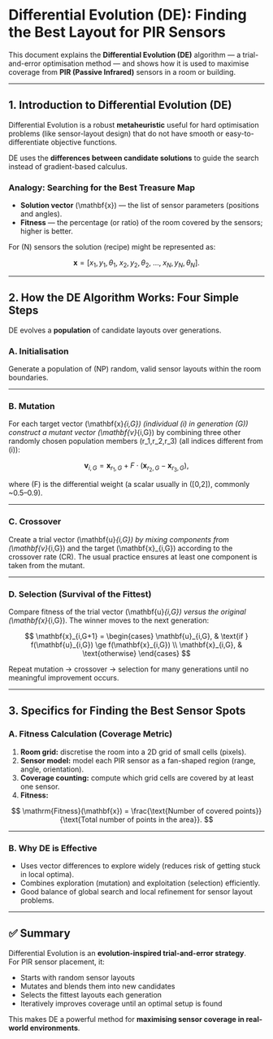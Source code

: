 # Differential Evolution (DE): Finding the Best Layout for PIR Sensors

This document explains the **Differential Evolution (DE)** algorithm — a trial-and-error optimisation method — and shows how it is used to maximise coverage from **PIR (Passive Infrared)** sensors in a room or building.

---

## 1. Introduction to Differential Evolution (DE)

Differential Evolution is a robust **metaheuristic** useful for hard optimisation problems (like sensor-layout design) that do not have smooth or easy-to-differentiate objective functions.

DE uses the **differences between candidate solutions** to guide the search instead of gradient-based calculus.

### Analogy: Searching for the Best Treasure Map

- **Solution vector** \(\mathbf{x}\) — the list of sensor parameters (positions and angles).
- **Fitness** — the percentage (or ratio) of the room covered by the sensors; higher is better.

For \(N\) sensors the solution (recipe) might be represented as:

$$
\mathbf{x} = [x_1, y_1, \theta_1,\; x_2, y_2, \theta_2,\; \dots,\; x_N, y_N, \theta_N ].
$$

---

## 2. How the DE Algorithm Works: Four Simple Steps

DE evolves a **population** of candidate layouts over generations.

### A. Initialisation
Generate a population of \(NP\) random, valid sensor layouts within the room boundaries.

---

### B. Mutation

For each target vector \(\mathbf{x}_{i,G}\) (individual \(i\) in generation \(G\)) construct a mutant vector \(\mathbf{v}_{i,G}\) by combining three other randomly chosen population members \(r_1,r_2,r_3\) (all indices different from \(i\)):

$$
\mathbf{v}_{i,G} = \mathbf{x}_{r_1,G} + F \cdot \bigl(\mathbf{x}_{r_2,G} - \mathbf{x}_{r_3,G}\bigr),
$$

where \(F\) is the differential weight (a scalar usually in \([0,2]\), commonly ~0.5–0.9).

---

### C. Crossover

Create a trial vector \(\mathbf{u}_{i,G}\) by mixing components from \(\mathbf{v}_{i,G}\) and the target \(\mathbf{x}_{i,G}\) according to the crossover rate \(CR\). The usual practice ensures at least one component is taken from the mutant.

---

### D. Selection (Survival of the Fittest)

Compare fitness of the trial vector \(\mathbf{u}_{i,G}\) versus the original \(\mathbf{x}_{i,G}\). The winner moves to the next generation:

$$
\mathbf{x}_{i,G+1} =
\begin{cases}
\mathbf{u}_{i,G}, & \text{if } f(\mathbf{u}_{i,G}) \ge f(\mathbf{x}_{i,G}) \\
\mathbf{x}_{i,G}, & \text{otherwise}
\end{cases}
$$

Repeat mutation → crossover → selection for many generations until no meaningful improvement occurs.

---

## 3. Specifics for Finding the Best Sensor Spots

### A. Fitness Calculation (Coverage Metric)

1. **Room grid:** discretise the room into a 2D grid of small cells (pixels).
2. **Sensor model:** model each PIR sensor as a fan-shaped region (range, angle, orientation).
3. **Coverage counting:** compute which grid cells are covered by at least one sensor.
4. **Fitness:**

$$
\mathrm{Fitness}(\mathbf{x}) = \frac{\text{Number of covered points}}{\text{Total number of points in the area}}.
$$

---

### B. Why DE is Effective

- Uses vector differences to explore widely (reduces risk of getting stuck in local optima).
- Combines exploration (mutation) and exploitation (selection) efficiently.
- Good balance of global search and local refinement for sensor layout problems.

---

## ✅ Summary

Differential Evolution is an **evolution-inspired trial-and-error strategy**.  
For PIR sensor placement, it:

- Starts with random sensor layouts
- Mutates and blends them into new candidates
- Selects the fittest layouts each generation
- Iteratively improves coverage until an optimal setup is found

This makes DE a powerful method for **maximising sensor coverage in real-world environments**.



